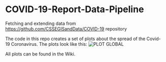 # COVID-19-Report-Data-Pipeline
Fetching and extending data from https://github.com/CSSEGISandData/COVID-19 repository

The code in this repo creates a set of plots about the spread of the Covid-19 Coronavirus.
The plots look like this:
![PLOT GLOBAL](https://bitmonkey.z6.web.core.windows.net/plot.png)

All plots can be found in the Wiki.
